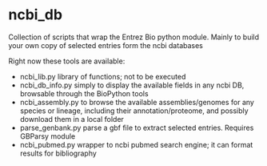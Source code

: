 # ncbi_db
Collection of scripts that wrap the Entrez Bio python module.
Mainly to build your own copy of selected entries form the ncbi databases

Right now these tools are available: 

- ncbi_lib.py          library of functions; not to be executed
- ncbi_db_info.py      simply to display the available fields in any ncbi DB, browsable through the BioPython tools
- ncbi_assembly.py     to browse the available assemblies/genomes for any species or lineage, including their annotation/proteome, and possibly download them in a local folder
- parse_genbank.py     parse a gbf file to extract selected entries. Requires GBParsy module
- ncbi_pubmed.py       wrapper to ncbi pubmed search engine; it can format results for bibliography

